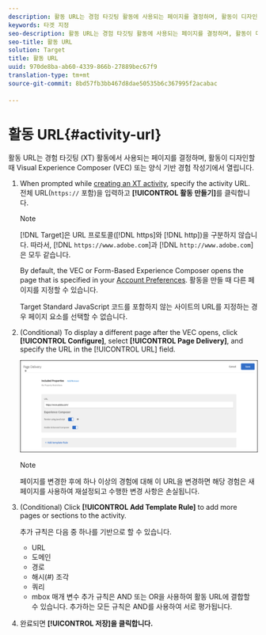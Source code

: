 ```yaml
---
description: 활동 URL는 경험 타깃팅 활동에 사용되는 페이지를 결정하며, 활동이 디자인할 때 Visual Experience Composer (VEC) 또는 양식 기반 경험 작성기에서 열립니다.
keywords: 타겟 지정
seo-description: 활동 URL는 경험 타깃팅 활동에 사용되는 페이지를 결정하며, 활동이 디자인할 때 Adobe Target Visual Experience Composer (VEC) 또는 양식 기반 경험 작성기에서 열립니다.
seo-title: 활동 URL
solution: Target
title: 활동 URL
uuid: 970de8ba-ab60-4339-866b-27889bec67f9
translation-type: tm+mt
source-git-commit: 8bd57fb3bb467d8dae50535b6c367995f2acabac

---
```



# 활동 URL{#activity-url}

활동 URL는 경험 타깃팅 (XT) 활동에서 사용되는 페이지를 결정하며, 활동이 디자인할 때 Visual Experience Composer (VEC) 또는 양식 기반 경험 작성기에서 열립니다.

1. When prompted while [creating an XT activity](/help/c-activities/t-experience-target/t-xt-create/xt-create.md), specify the activity URL. 전체 URL(`https://` 포함)을 입력하고 **[!UICONTROL 활동 만들기]**&#x200B;를 클릭합니다.

   >[!NOTE]
   >
   >[!DNL Target]은 URL 프로토콜([!DNL https]와 [!DNL http])을 구분하지 않습니다. 따라서, [!DNL `https://www.adobe.com`]과 [!DNL `http://www.adobe.com`]은 모두 같습니다.
   >
   >By default, the VEC or Form-Based Experience Composer opens the page that is specified in your [Account Preferences](/help/administrating-target/r-target-account-preferences/target-account-preferences.md). 활동을 만들 때 다른 페이지를 지정할 수 있습니다.
   >
   >Target Standard JavaScript 코드를 포함하지 않는 사이트의 URL를 지정하는 경우 페이지 요소를 선택할 수 없습니다.

1. (Conditional) To display a different page after the VEC opens, click **[!UICONTROL Configure]**, select **[!UICONTROL Page Delivery]**, and specify the URL in the [!UICONTROL URL] field.

   ![페이지 배달 대화 상자](/help/c-activities/t-experience-target/t-xt-create/assets/url-config-new.png)

   >[!NOTE]
   >
   >페이지를 변경한 후에 하나 이상의 경험에 대해 이 URL을 변경하면 해당 경험은 새 페이지를 사용하여 재설정되고 수행한 변경 사항은 손실됩니다.

1. (Conditional) Click **[!UICONTROL Add Template Rule]** to add more pages or sections to the activity.

   추가 규칙은 다음 중 하나를 기반으로 할 수 있습니다.

   * URL
   * 도메인
   * 경로
   * 해시(#) 조각
   * 쿼리
   * mbox 매개 변수
   추가 규칙은 AND 또는 OR을 사용하여 활동 URL에 결합할 수 있습니다. 추가하는 모든 규칙은 AND를 사용하여 서로 평가됩니다.

1. 완료되면 **[!UICONTROL 저장]을 클릭합니다.**